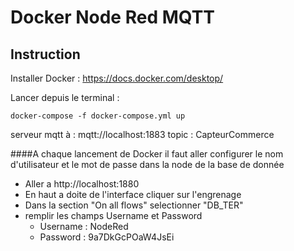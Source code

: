 # Docker Node Red MQTT
## Instruction 
Installer Docker : https://docs.docker.com/desktop/
 
Lancer depuis le terminal : 

    docker-compose -f docker-compose.yml up

serveur mqtt à : mqtt://localhost:1883
topic : CapteurCommerce

####A chaque lancement de Docker il faut aller configurer le nom d'utilisateur et le mot de passe dans la node de la base de donnée
 - Aller a http://localhost:1880
 - En haut a doite de l'interface cliquer sur l'engrenage
 - Dans la section "On all flows" selectionner  "DB_TER"
 - remplir les champs Username et Password
    - Username : NodeRed 
    - Password : 9a7DkGcPOaW4JsEi